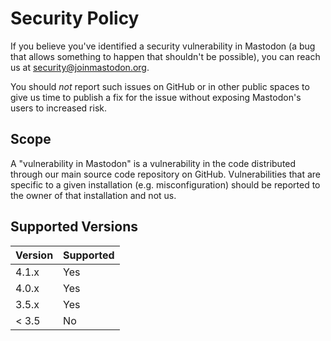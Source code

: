 # Security Policy

If you believe you've identified a security vulnerability in Mastodon (a bug that allows something to happen that shouldn't be possible), you can reach us at <security@joinmastodon.org>.

You should *not* report such issues on GitHub or in other public spaces to give us time to publish a fix for the issue without exposing Mastodon's users to increased risk.

## Scope

A "vulnerability in Mastodon" is a vulnerability in the code distributed through our main source code repository on GitHub. Vulnerabilities that are specific to a given installation (e.g. misconfiguration) should be reported to the owner of that installation and not us.

## Supported Versions

| Version | Supported |
| ------- | --------- |
| 4.1.x   | Yes       |
| 4.0.x   | Yes       |
| 3.5.x   | Yes       |
| < 3.5   | No        |
